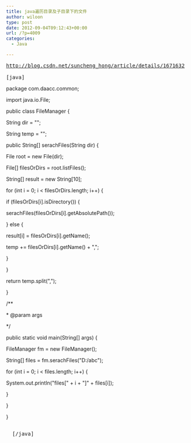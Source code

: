 ```yaml
---
title: java遍历目录及子目录下的文件
author: wiloon
type: post
date: 2012-09-04T09:12:43+00:00
url: /?p=4009
categories:
  - Java

---
```

<pre><a href="http://blog.csdn.net/suncheng_hong/article/details/1671632">http://blog.csdn.net/suncheng_hong/article/details/1671632</a>

[java]</pre>

package com.daacc.common;</p>


<p>
  
</p>


<p>
  import java.io.File;
</p>


<p>
  
</p>


<p>
  public class FileManager {
</p>


<p>
  
</p>


<p>
  String dir = "";
</p>


<p>
  
</p>


<p>
  String temp = "";
</p>


<p>
  
</p>


<p>
  public String[] serachFiles(String dir) {
</p>


<p>
  
</p>


<p>
  File root = new File(dir);
</p>


<p>
  
</p>


<p>
  File[] filesOrDirs = root.listFiles();
</p>


<p>
  
</p>


<p>
  String[] result = new String[10];
</p>


<p>
  
</p>


<p>
  for (int i = 0; i < filesOrDirs.length; i++) {
</p>


<p>
  if (filesOrDirs[i].isDirectory()) {
</p>


<p>
  serachFiles(filesOrDirs[i].getAbsolutePath());
</p>


<p>
  } else {
</p>


<p>
  result[i] = filesOrDirs[i].getName();
</p>


<p>
  
</p>


<p>
  temp += filesOrDirs[i].getName() + ",";
</p>


<p>
  
</p>


<p>
  }
</p>


<p>
  }
</p>


<p>
  
</p>


<p>
  return temp.split(",");
</p>


<p>
  
</p>


<p>
  }
</p>


<p>
  
</p>


<p>
  /**
</p>


<p>
  * @param args
</p>


<p>
  */
</p>


<p>
  public static void main(String[] args) {
</p>


<p>
  FileManager fm = new FileManager();
</p>


<p>
  String[] files = fm.serachFiles("D:/abc");
</p>


<p>
  for (int i = 0; i < files.length; i++) {
</p>


<p>
  System.out.println("files[" + i + "]" + files[i]);
</p>


<p>
  }
</p>


<p>
  
</p>


<p>
  }
</p>


<p>
  }

  <pre>

  [/java]
</p>